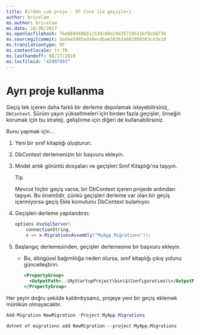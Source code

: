 ```yaml
---
title: Birden çok proje - EF Core ile geçişleri
author: bricelam
ms.author: bricelam
ms.date: 10/30/2017
ms.openlocfilehash: 76e88dd486b1c53dc69a24e35710511bf9cb673b
ms.sourcegitcommit: dadee5905ada9ecdbae28363a682950383ce3e10
ms.translationtype: MT
ms.contentlocale: tr-TR
ms.lasthandoff: 08/27/2018
ms.locfileid: "42997993"
---
```

<a name="using-a-separate-project"></a>Ayrı proje kullanma
========================
Geçiş tek içeren daha farklı bir derleme depolamak isteyebilirsiniz, `DbContext`. Sürüm yayın yükseltmeleri için birden fazla geçişler, örneğin korumak için bu strateji, geliştirme için diğeri de kullanabilirsiniz.

Bunu yapmak için...

1. Yeni bir sınıf kitaplığı oluşturun.

2. DbContext derlemenizin bir başvuru ekleyin.

3. Model anlık görüntü dosyaları ve geçişleri Sınıf Kitaplığı'na taşıyın.
   > [!TIP]
   > Mevcut hiçbir geçiş varsa, bir DbContext içeren projede ardından taşıyın. Bu önemlidir, çünkü geçişleri derleme var olan bir geçiş içermiyorsa geçiş Ekle komutunu DbContext bulamıyor.

4. Geçişleri derleme yapılandırın:

   ``` csharp
   options.UseSqlServer(
       connectionString,
       x => x.MigrationsAssembly("MyApp.Migrations"));
   ```

5. Başlangıç derlemesinden, geçişler derlemesine bir başvuru ekleyin.
   * Bu, döngüsel bağımlılığa neden olursa, sınıf kitaplığı çıkış yolunu güncelleştirin:

     ``` xml
     <PropertyGroup>
       <OutputPath>..\MyStartupProject\bin\$(Configuration)\</OutputPath>
     </PropertyGroup>
     ```

Her şeyin doğru şekilde kaldırdıysanız, projeye yeni bir geçiş eklemek mümkün olmayacaktır.

``` powershell
Add-Migration NewMigration -Project MyApp.Migrations
```
``` Console
dotnet ef migrations add NewMigration --project MyApp.Migrations
```
